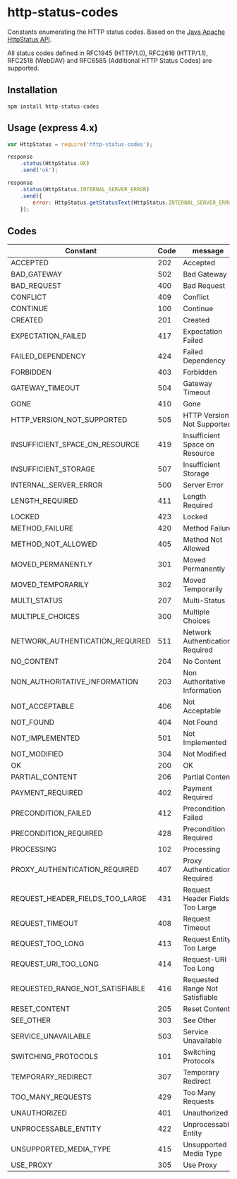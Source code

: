 # http-status-codes

Constants enumerating the HTTP status codes. Based on the [Java Apache HttpStatus API](http://hc.apache.org/httpclient-3.x/apidocs/org/apache/commons/httpclient/HttpStatus.html).

All status codes defined in RFC1945 (HTTP/1.0), RFC2616 (HTTP/1.1), RFC2518 (WebDAV) and RFC6585 (Additional HTTP Status Codes) are supported.

## Installation

```console
npm install http-status-codes
```

## Usage (express 4.x)

```javascript
var HttpStatus = require('http-status-codes');

response
	.status(HttpStatus.OK)
	.send('ok');

response
	.status(HttpStatus.INTERNAL_SERVER_ERROR)
	.send({
		error: HttpStatus.getStatusText(HttpStatus.INTERNAL_SERVER_ERROR)
	});
```

## Codes

Constant | Code | message
----|----|----
ACCEPTED | 202 | Accepted
BAD_GATEWAY | 502 | Bad Gateway
BAD_REQUEST | 400 | Bad Request
CONFLICT | 409 | Conflict
CONTINUE | 100 | Continue
CREATED | 201 | Created
EXPECTATION_FAILED | 417 | Expectation Failed
FAILED_DEPENDENCY | 424 | Failed Dependency
FORBIDDEN | 403 | Forbidden
GATEWAY_TIMEOUT | 504 | Gateway Timeout
GONE | 410 | Gone
HTTP_VERSION_NOT_SUPPORTED | 505 | HTTP Version Not Supported
INSUFFICIENT_SPACE_ON_RESOURCE | 419 | Insufficient Space on Resource
INSUFFICIENT_STORAGE | 507 | Insufficient Storage
INTERNAL_SERVER_ERROR | 500 | Server Error
LENGTH_REQUIRED | 411 | Length Required
LOCKED | 423 | Locked
METHOD_FAILURE | 420 | Method Failure
METHOD_NOT_ALLOWED | 405 | Method Not Allowed
MOVED_PERMANENTLY | 301 | Moved Permanently
MOVED_TEMPORARILY | 302 | Moved Temporarily
MULTI_STATUS | 207 | Multi-Status
MULTIPLE_CHOICES | 300 | Multiple Choices
NETWORK_AUTHENTICATION_REQUIRED | 511 | Network Authentication Required
NO_CONTENT | 204 | No Content
NON_AUTHORITATIVE_INFORMATION | 203 | Non Authoritative Information
NOT_ACCEPTABLE | 406 | Not Acceptable
NOT_FOUND | 404 | Not Found
NOT_IMPLEMENTED | 501 | Not Implemented
NOT_MODIFIED | 304 | Not Modified
OK | 200 | OK
PARTIAL_CONTENT | 206 | Partial Content
PAYMENT_REQUIRED | 402 | Payment Required
PRECONDITION_FAILED | 412 | Precondition Failed
PRECONDITION_REQUIRED | 428 | Precondition Required
PROCESSING | 102 | Processing
PROXY_AUTHENTICATION_REQUIRED | 407 | Proxy Authentication Required
REQUEST_HEADER_FIELDS_TOO_LARGE | 431 | Request Header Fields Too Large
REQUEST_TIMEOUT | 408 | Request Timeout
REQUEST_TOO_LONG | 413 | Request Entity Too Large
REQUEST_URI_TOO_LONG | 414 | Request-URI Too Long
REQUESTED_RANGE_NOT_SATISFIABLE | 416 | Requested Range Not Satisfiable
RESET_CONTENT | 205 | Reset Content
SEE_OTHER | 303 | See Other
SERVICE_UNAVAILABLE | 503 | Service Unavailable
SWITCHING_PROTOCOLS | 101 | Switching Protocols
TEMPORARY_REDIRECT | 307 | Temporary Redirect
TOO_MANY_REQUESTS | 429 | Too Many Requests
UNAUTHORIZED | 401 | Unauthorized
UNPROCESSABLE_ENTITY | 422 | Unprocessable Entity
UNSUPPORTED_MEDIA_TYPE | 415 | Unsupported Media Type
USE_PROXY | 305 | Use Proxy
